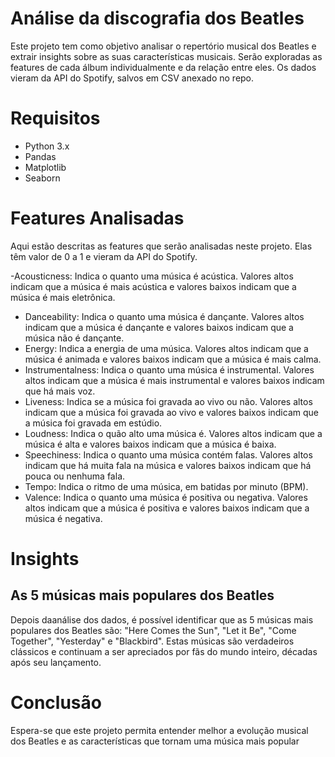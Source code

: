 # Análise da discografia dos Beatles

Este projeto tem como objetivo analisar o repertório musical dos Beatles e extrair insights sobre as suas características musicais. Serão exploradas as features de cada álbum individualmente e da relação entre eles. Os dados vieram da API do Spotify, salvos em CSV anexado no repo.

# Requisitos
- Python 3.x
- Pandas
- Matplotlib
- Seaborn

# Features Analisadas

Aqui estão descritas as features que serão analisadas neste projeto. Elas têm valor de 0 a 1 e vieram da API do Spotify.

-Acousticness: Indica o quanto uma música é acústica. Valores altos indicam que a música é mais acústica e valores baixos indicam que a música é mais eletrônica.
- Danceability: Indica o quanto uma música é dançante. Valores altos indicam que a música é dançante e valores baixos indicam que a música não é dançante.
- Energy: Indica a energia de uma música. Valores altos indicam que a música é animada e valores baixos indicam que a música é mais calma.
- Instrumentalness: Indica o quanto uma música é instrumental. Valores altos indicam que a música é mais instrumental e valores baixos indicam que há mais voz.
- Liveness: Indica se a música foi gravada ao vivo ou não. Valores altos indicam que a música foi gravada ao vivo e valores baixos indicam que a música foi gravada em estúdio.
- Loudness: Indica o quão alto uma música é. Valores altos indicam que a música é alta e valores baixos indicam que a música é baixa.
- Speechiness: Indica o quanto uma música contém falas. Valores altos indicam que há muita fala na música e valores baixos indicam que há pouca ou nenhuma fala.
- Tempo: Indica o ritmo de uma música, em batidas por minuto (BPM).
- Valence: Indica o quanto uma música é positiva ou negativa. Valores altos indicam que a música é positiva e valores baixos indicam que a música é negativa.

# Insights

## As 5 músicas mais populares dos Beatles
Depois daanálise dos dados, é possível identificar que as 5 músicas mais populares dos Beatles são: "Here Comes the Sun", "Let it Be", "Come Together", "Yesterday" e "Blackbird". Estas músicas são verdadeiros clássicos e continuam a ser apreciados por fãs do mundo inteiro, décadas após seu lançamento.

# Conclusão
Espera-se que este projeto permita entender melhor a evolução musical dos Beatles e as características que tornam uma música mais popular
